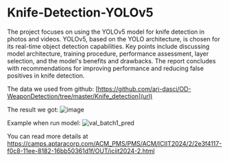 # Knife-Detection-YOLOv5

The project focuses on using the YOLOv5 model for knife detection in photos and videos. YOLOv5, based on the YOLO architecture, is chosen for its real-time object detection capabilities. Key points include discussing model architecture, training procedure, performance assessment, layer selection, and the model's benefits and drawbacks. The report concludes with recommendations for improving performance and reducing false positives in knife detection.

The data we used from github: [https://github.com/ari-dasci/OD-WeaponDetection/tree/master/Knife_detection](url)

The result we got:
![image](https://github.com/TruongSinhAI/Knife-Detection-YOLOv5/assets/115483496/350c8014-8329-4421-8ff7-37afb4ae781b)


Example when run model:
![val_batch1_pred](https://github.com/TruongSinhAI/Knife-Detection-YOLOv5/assets/115483496/d768c97a-d4f2-4daa-b824-ad39cd722c6f)

You can read more details at https://camps.aptaracorp.com/ACM_PMS/PMS/ACM/ICIIT2024/2/2e3f4117-f0c8-11ee-8182-16bb50361d1f/OUT/iciit2024-2.html

